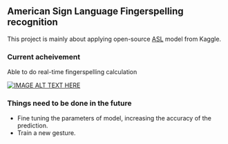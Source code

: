 ## American Sign Language Fingerspelling recognition

This project is mainly about applying open-source [ASL](https://www.kaggle.com/competitions/asl-fingerspelling) model from Kaggle.  


### Current acheivement
Able to do real-time fingerspelling calculation

[![IMAGE ALT TEXT HERE](https://img.youtube.com/vi/IwV3-jW15I4/0.jpg)](https://www.youtube.com/watch?v=IwV3-jW15I4)

### Things need to be done in the future
  * Fine tuning the parameters of model, increasing the accuracy of the prediction.
  * Train a new gesture.




